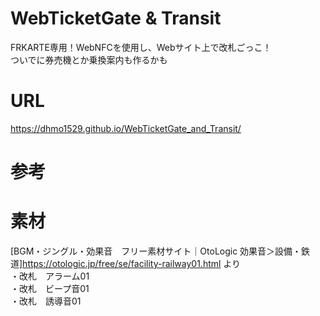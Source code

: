# WebTicketGate & Transit
FRKARTE専用！WebNFCを使用し、Webサイト上で改札ごっこ！  
ついでに券売機とか乗換案内も作るかも  

# URL
https://dhmo1529.github.io/WebTicketGate_and_Transit/  

# 参考


# 素材
[BGM・ジングル・効果音　フリー素材サイト｜OtoLogic 効果音＞設備・鉄道]<https://otologic.jp/free/se/facility-railway01.html> より  
・改札　アラーム01  
・改札　ビープ音01  
・改札　誘導音01  
